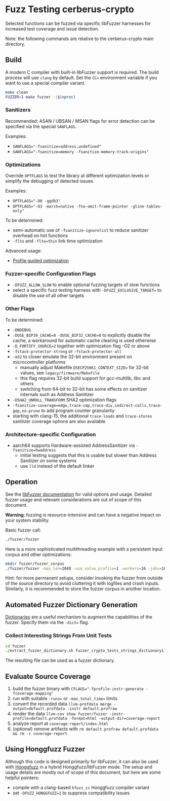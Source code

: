 # Fuzz Testing cerberus-crypto
Selected functions can be fuzzed via specific libFuzzer harnesses for increased test coverage and issue detection.

Note: the following commands are relative to the cerberus-crypto main directory.

## Build

A modern C compiler with built-in libFuzzer support is required. The build process will use `clang` by default.
Set the `CC=` environment variable if you want to use a special compiler variant.

```bash
make clean
FUZZER=1 make fuzzer -j$(nproc)
```

### Sanitizers
Recommended: ASAN / UBSAN / MSAN flags for error detection can be specified via the special `SANFLAGS`.

Examples:

* `SANFLAGS="-fsanitize=address,undefined"`
* `SANFLAGS="-fsanitize=memory -fsanitize-memory-track-origins"`

### Optimizations

Override `OPTFLAGS` to test the library at different optimization levels or simplify the debugging of detected issues.

Examples:

* `OPTFLAGS="-O0 -ggdb3"`
* `OPTFLAGS="-O3 -march=native -fno-omit-frame-pointer -gline-tables-only"`

To be determined:

* semi-automatic use of `-fsanitize-ignorelist` to reduce sanitizer overhead on hot functions
* `-flto` and `-flto=thin` link time optimization

Advanced usage:
* [Profile guided optimization](https://clang.llvm.org/docs/UsersManual.html#profile-guided-optimization)

### Fuzzer-specific Configuration Flags

* `-DFUZZ_ALLOW_SLOW` to enable optional fuzzing targets of slow functions
* select a specific fuzz testing harness with `-DFUZZ_EXCLUSIVE_TARGET=` to disable the use of all other targets

### Other Flags

To be determined:

* `-DNDEBUG`
* `-DUSE_BIP39_CACHE=0 -DUSE_BIP32_CACHE=0` to explicitly disable the cache, a workaround for automatic cache clearing is used otherwise
* `-D_FORTIFY_SOURCE=2` together with optimization flag -O2 or above
* `-fstack-protector-strong` or `-fstack-protector-all`
* `-m32` to closer emulate the 32-bit environment present on microcontroller platforms
    * manually adjust Makefile `DSECP256K1_CONTEXT_SIZE=` for 32-bit values, see `legacy/firmware/Makefile`
    * this flag requires 32-bit build support for gcc-multilib, libc and others
    * switching from 64-bit to 32-bit has some effects on sanitizer internals such as Address Sanitizer
* `-DSHA2_UNROLL_TRANSFORM` SHA2 optimization flags
* `-fsanitize-coverage=edge,trace-cmp,trace-div,indirect-calls,trace-gep,no-prune` to add program counter granularity
* starting with clang-15, the additional `trace-loads` and `trace-stores` sanitizer coverage options are also available

### Architecture-specific Configuration

* aarch64 supports Hardware-assisted AddressSanitizer via `-fsanitize=hwaddress`
    * initial testing suggests that this is usable but slower than Address Sanitizer on some systems
    * use `lld` instead of the default linker

## Operation

See the [libFuzzer documentation](https://llvm.org/docs/LibFuzzer.html#options) for valid options and usage. Detailed fuzzer usage and relevant considerations are out of scope of this document.

**Warning**: fuzzing is resource-intensive and can have a negative impact on your system stability.

Basic fuzzer call:
```bash
./fuzzer/fuzzer
```

Here is a more sophisticated multithreading example with a persistent input corpus and other optimizations:
```bash
mkdir fuzzer/fuzzer_corpus
./fuzzer/fuzzer -max_len=2048 -use_value_profile=1 -workers=16 -jobs=16 -timeout=1 -reload=5 -print_pcs=1 -print_funcs=42  fuzzer/fuzzer_corpus
```

Hint: for more permanent setups, consider invoking the fuzzer from outside of the source directory to avoid cluttering it with logfiles and crash inputs. Similarly, it is recommended to store the fuzzer corpus in another location.

## Automated Fuzzer Dictionary Generation

[Dictionaries](https://llvm.org/docs/LibFuzzer.html#dictionaries) are a useful mechanism to augment the capabilities of the fuzzer. Specify them via the `-dict=` flag.

### Collect Interesting Strings From Unit Tests

```bash
cd fuzzer
./extract_fuzzer_dictionary.sh fuzzer_crypto_tests_strings_dictionary1.txt
```
The resulting file can be used as a fuzzer dictionary.

## Evaluate Source Coverage

  1. build the fuzzer binary with `CFLAGS="-fprofile-instr-generate -fcoverage-mapping"`
  1. run with suitable `-runs=` or `-max_total_time=` limits
  1. convert the recorded data `llvm-profdata merge -output=default.profdata -instr default.profraw`
  1. render the data `llvm-cov show fuzzer/fuzzer -instr-profile=default.profdata -format=html -output-dir=coverage-report`
  1. analyze report at `coverage-report/index.html`
  1. (optional) remove artifacts with `rm default.profraw default.profdata && rm -r coverage-report`

## Using Honggfuzz Fuzzer

Although this code is designed primarily for libFuzzer, it can also be used with [Honggfuzz](https://honggfuzz.dev) in a hybrid Honggfuzz/libFuzzer mode. The setup and usage details are mostly out of scope of this document, but here are some helpful pointers:

* compile with a clang-based `hfuzz_cc` Honggfuzz compiler variant
* set `-DFUZZ_HONGGFUZZ=1` to suppress compatibility issues
